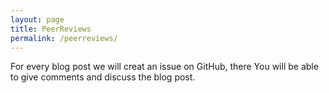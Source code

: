 ```yaml
---
layout: page
title: PeerReviews
permalink: /peerreviews/
---
```



For every blog post we will creat an issue on GitHub, there You will be able to give comments and discuss the blog post.